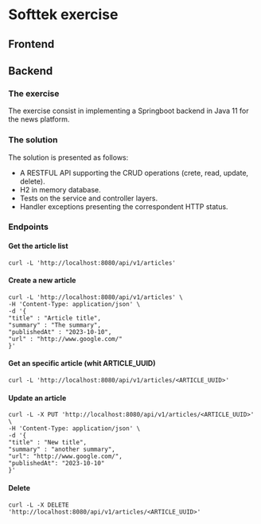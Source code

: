 # Softtek exercise

## Frontend

## Backend

### The exercise
The exercise consist in implementing a Springboot backend in Java 11 for the news platform.

### The solution
The solution is presented as follows:
- A RESTFUL API supporting the CRUD operations (crete, read, update, delete).
- H2 in memory database.
- Tests on the service and controller layers.
- Handler exceptions presenting the correspondent HTTP status.

### Endpoints

#### Get the article list

    curl -L 'http://localhost:8080/api/v1/articles'

#### Create a new article

    curl -L 'http://localhost:8080/api/v1/articles' \
    -H 'Content-Type: application/json' \
    -d '{
    "title" : "Article title",
    "summary" : "The summary",
    "publishedAt" : "2023-10-10",
    "url" : "http://www.google.com/"
    }'

#### Get an specific article (whit ARTICLE_UUID)

    curl -L 'http://localhost:8080/api/v1/articles/<ARTICLE_UUID>'

#### Update an article

    curl -L -X PUT 'http://localhost:8080/api/v1/articles/<ARTICLE_UUID>' \
    -H 'Content-Type: application/json' \
    -d '{
    "title" : "New title",
    "summary" : "another summary",
    "url": "http://www.google.com/",
    "publishedAt": "2023-10-10"
    }'

#### Delete

    curl -L -X DELETE 'http://localhost:8080/api/v1/articles/<ARTICLE_UUID>'
